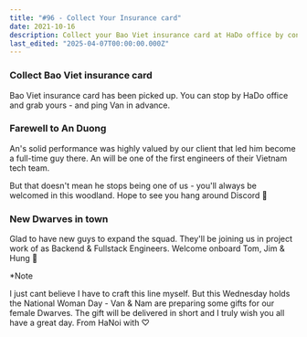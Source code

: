 ```yaml
---
title: "#96 - Collect Your Insurance card"
date: 2021-10-16
description: Collect your Bao Viet insurance card at HaDo office by contacting Van, meet new Backend and Fullstack Engineers joining the team, and celebrate National Woman Day gifts.
last_edited: "2025-04-07T00:00:00.000Z"
---
```


### Collect Bao Viet insurance card

Bao Viet insurance card has been picked up. You can stop by HaDo office and grab yours - and ping Van in advance.

### Farewell to An Duong

An's solid performance was highly valued by our client that led him become a full-time guy there. An will be one of the first engineers of their Vietnam tech team.

But that doesn't mean he stops being one of us - you'll always be welcomed in this woodland. Hope to see you hang around Discord 👾

### New Dwarves in town

Glad to have new guys to expand the squad. They'll be joining us in project work of as Backend & Fullstack Engineers. Welcome onboard Tom, Jim & Hung 🚀

\*Note

I just cant believe I have to craft this line myself. But this Wednesday holds the National Woman Day - Van & Nam are preparing some gifts for our female Dwarves. The gift will be delivered in short and I truly wish you all have a great day. From HaNoi with ♡
